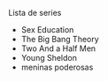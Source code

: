 Lista de series 

- Sex Education
- The Big Bang Theory
- Two And a Half Men
- Young Sheldon
- meninas poderosas
